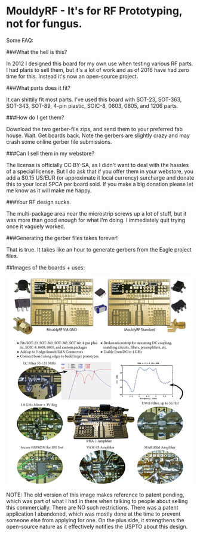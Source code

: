 # MouldyRF - It's for RF Prototyping, not for fungus.

Some FAQ:

###What the hell is this?

In 2012 I designed this board for my own use when testing various RF parts. I had plans to sell them, but it's a lot of work and as of 2016 have had zero time for this. Instead it's now an open-source project.

###What parts does it fit?

It can shittily fit most parts. I've used this board with SOT-23, SOT-363, SOT-343, SOT-89, 4-pin plastic, SOIC-8, 0603, 0805, and 1206 parts.

###How do I get them?

Download the two gerber-file zips, and send them to your preferred fab house. Wait. Get boards back. Note the gerbers are slightly crazy and may crash some online gerber file submissions.

###Can I sell them in my webstore?

The license is officially CC BY-SA, as I didn't want to deal with the hassles of a special license. But I do ask that if you offer them in your webstore, you add a $0.15 US/EUR (or approximate it local currency) surcharge and donate this to your local SPCA per board sold. If you make a big donation please let me know as it will make me happy.

###Your RF design sucks.

The multi-package area near the microstrip screws up a lot of stuff, but it was more than good enough for what I'm doing. I immediately quit trying once it vaguely worked.

###Generating the gerber files takes forever!

That is true. It takes like an hour to generate gerbers from the Eagle project files.

##Images of the boards + uses:

![big old image](mrf_infos.jpg)

NOTE: The old version of this image makes reference to patent pending, which was part of what I had in there when talking to people about selling this commercially. There are NO such restrictions. There was a patent application I abandoned, which was mostly done at the time to prevent someone else from applying for one. On the plus side, it strengthens the open-source nature as it effectively notifies the USPTO about this design.
